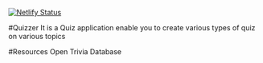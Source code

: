 [![Netlify Status](https://api.netlify.com/api/v1/badges/e0267dee-e891-4478-9d91-d918b4d37065/deploy-status)](https://app.netlify.com/sites/quizzer-prac/deploys)

#Quizzer
It is a Quiz application enable you to create various types of quiz on various topics

#Resources
Open Trivia Database
